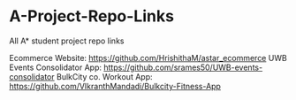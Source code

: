 # A-Project-Repo-Links
All A* student project repo links


Ecommerce Website: https://github.com/HrishithaM/astar_ecommerce
UWB Events Consolidator App: https://github.com/srames50/UWB-events-consolidator
BulkCity co. Workout App: https://github.com/VIkranthMandadi/Bulkcity-Fitness-App 
